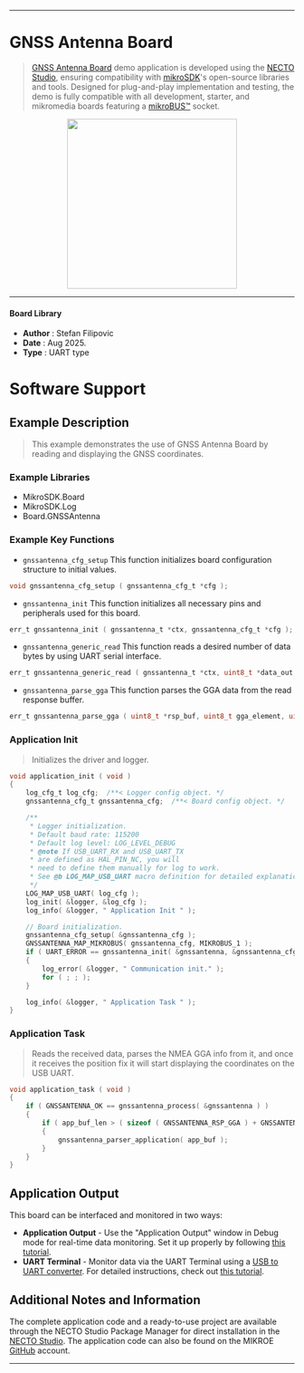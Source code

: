 
---
# GNSS Antenna Board

> [GNSS Antenna Board](https://www.mikroe.com/?pid_product=MIKROE-6746) demo application is developed using
the [NECTO Studio](https://www.mikroe.com/necto), ensuring compatibility with [mikroSDK](https://www.mikroe.com/mikrosdk)'s
open-source libraries and tools. Designed for plug-and-play implementation and testing, the demo is fully compatible with
all development, starter, and mikromedia boards featuring a [mikroBUS&trade;](https://www.mikroe.com/mikrobus) socket.

<p align="center">
  <img src="https://www.mikroe.com/?pid_product=MIKROE-6746&image=1" height=300px>
</p>

---

#### Board Library

- **Author**        : Stefan Filipovic
- **Date**          : Aug 2025.
- **Type**          : UART type

# Software Support

## Example Description

> This example demonstrates the use of GNSS Antenna Board by reading and displaying the GNSS coordinates.

### Example Libraries

- MikroSDK.Board
- MikroSDK.Log
- Board.GNSSAntenna

### Example Key Functions

- `gnssantenna_cfg_setup` This function initializes board configuration structure to initial values.
```c
void gnssantenna_cfg_setup ( gnssantenna_cfg_t *cfg );
```

- `gnssantenna_init` This function initializes all necessary pins and peripherals used for this board.
```c
err_t gnssantenna_init ( gnssantenna_t *ctx, gnssantenna_cfg_t *cfg );
```

- `gnssantenna_generic_read` This function reads a desired number of data bytes by using UART serial interface.
```c
err_t gnssantenna_generic_read ( gnssantenna_t *ctx, uint8_t *data_out, uint16_t len );
```

- `gnssantenna_parse_gga` This function parses the GGA data from the read response buffer.
```c
err_t gnssantenna_parse_gga ( uint8_t *rsp_buf, uint8_t gga_element, uint8_t *element_data );
```

### Application Init

> Initializes the driver and logger.

```c
void application_init ( void )
{
    log_cfg_t log_cfg;  /**< Logger config object. */
    gnssantenna_cfg_t gnssantenna_cfg;  /**< Board config object. */

    /** 
     * Logger initialization.
     * Default baud rate: 115200
     * Default log level: LOG_LEVEL_DEBUG
     * @note If USB_UART_RX and USB_UART_TX 
     * are defined as HAL_PIN_NC, you will 
     * need to define them manually for log to work. 
     * See @b LOG_MAP_USB_UART macro definition for detailed explanation.
     */
    LOG_MAP_USB_UART( log_cfg );
    log_init( &logger, &log_cfg );
    log_info( &logger, " Application Init " );

    // Board initialization.
    gnssantenna_cfg_setup( &gnssantenna_cfg );
    GNSSANTENNA_MAP_MIKROBUS( gnssantenna_cfg, MIKROBUS_1 );
    if ( UART_ERROR == gnssantenna_init( &gnssantenna, &gnssantenna_cfg ) ) 
    {
        log_error( &logger, " Communication init." );
        for ( ; ; );
    }

    log_info( &logger, " Application Task " );
}
```

### Application Task

> Reads the received data, parses the NMEA GGA info from it, and once it receives the position fix it will start displaying the coordinates on the USB UART.

```c
void application_task ( void )
{
    if ( GNSSANTENNA_OK == gnssantenna_process( &gnssantenna ) ) 
    {
        if ( app_buf_len > ( sizeof ( GNSSANTENNA_RSP_GGA ) + GNSSANTENNA_GGA_ELEMENT_SIZE ) ) 
        {
            gnssantenna_parser_application( app_buf );
        }
    }
}
```

## Application Output

This board can be interfaced and monitored in two ways:
- **Application Output** - Use the "Application Output" window in Debug mode for real-time data monitoring.
Set it up properly by following [this tutorial](https://www.youtube.com/watch?v=ta5yyk1Woy4).
- **UART Terminal** - Monitor data via the UART Terminal using
a [USB to UART converter](https://www.mikroe.com/click/interface/usb?interface*=uart,uart). For detailed instructions,
check out [this tutorial](https://help.mikroe.com/necto/v2/Getting%20Started/Tools/UARTTerminalTool).

## Additional Notes and Information

The complete application code and a ready-to-use project are available through the NECTO Studio Package Manager for 
direct installation in the [NECTO Studio](https://www.mikroe.com/necto). The application code can also be found on
the MIKROE [GitHub](https://github.com/MikroElektronika/mikrosdk_click_v2) account.

---
